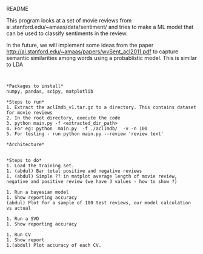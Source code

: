 README

This program looks at a set of movie reviews from ai.stanford.edu/~amaas/data/sentiment/ and tries to make a ML model that can be used to classify sentiments in the review.

In the future, we will implement some ideas from the paper http://ai.stanford.edu/~amaas/papers/wvSent_acl2011.pdf to capture  semantic similarities among words using a probablistic model. This is similar to LDA
```


*Packages to install*
numpy, pandas, scipy, matplotlib

*Steps to run*
1. Extract the aclImdb_v1.tar.gz to a directory. This contains dataset for movie reviews
2. In the root directory, execute the code
3. python main.py -f <extracted_dir_path> 
4. For eg: python  main.py  -f ./aclImdb/  -v -n 100
5. For testing - run python main.py --review 'review text'

*Architecture*


*Steps to do*
1. Load the training set.
1. (abdul) Bar total positive and negative reviews
1. (abdul) Simple ?? in matplot average length of movie review, negative and positive review (we have 3 values - how to show ?)

1. Run a bayesian model
1. Show reporting accuracy
(abdul) Plot for a sample of 100 test reviews, our model calculation vs actual

1. Run a SVD
1. Show reporting accuracy

1. Run CV
1. Show report
1.(abdul) Plot accuracy of each CV.








